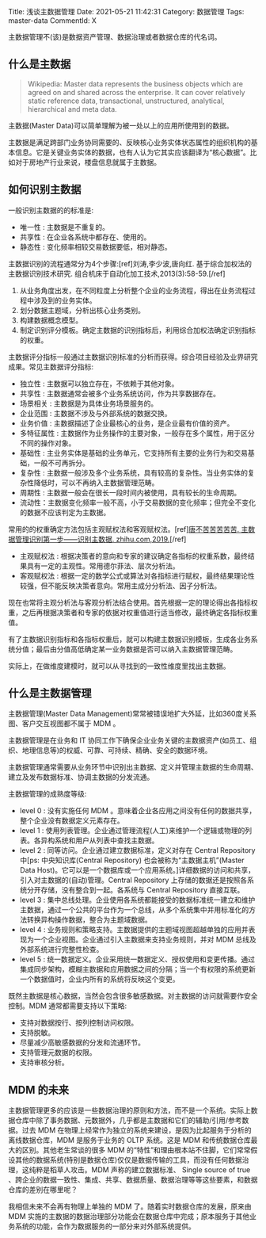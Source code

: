 Title: 浅谈主数据管理
Date: 2021-05-21 11:42:31
Category: 数据管理
Tags: master-data
CommentId: X


主数据管理不(该)是数据资产管理、数据治理或者数据仓库的代名词。


<!-- PELICAN_END_SUMMARY -->


## 什么是主数据

> Wikipedia:
> Master data represents the business objects which are agreed on and shared across the enterprise. It can cover relatively static reference data, transactional, unstructured, analytical, hierarchical and meta data.

主数据(Master Data)可以简单理解为被一处以上的应用所使用到的数据。

主数据是满足跨部门业务协同需要的、反映核心业务实体状态属性的组织机构的基本信息。它是关键业务实体的数据，也有人认为它其实应该翻译为“核心数据”。比如对于房地产行业来说，楼盘信息就属于主数据。


## 如何识别主数据

一般识别主数据的的标准是:

+ 唯一性 : 主数据是不重复的。
+ 共享性 : 在企业各系统中都存在、使用的。
+ 静态性 : 变化频率相较交易数据要低，相对静态。


主数据识别的流程通常分为4个步骤:[ref]刘涛,李少波,唐向红. 基于综合加权法的主数据识别技术研究. 组合机床于自动化加工技术,2013(3):58-59.[/ref]

1. 从业务角度出发，在不同粒度上分析整个企业的业务流程，得出在业务流程过程中涉及到的业务实体。
2. 划分数据主题域，分析出核心业务类别。
3. 构建数据概念模型。
4. 制定识别评分模板。确定主数据的识别指标后，利用综合加权法确定识别指标的权重。


主数据评分指标一般通过主数据识别标准的分析而获得。综合项目经验及业界研究成果。常见主数据评分指标:

+ 独立性 : 主数据可以独立存在，不依赖于其他对象。
+ 共享性 : 主数据通常会被多个业务系统访问，作为共享数据存在。
+ 场景相关 : 主数据是为具体业务场景服务的。
+ 企业范围 : 主数据不涉及与外部系统的数据交换。
+ 业务价值 : 主数据描述了企业最核心的业务，是企业最有价值的资产。
+ 多特征属性 : 主数据作为业务操作的主要对象，一般存在多个属性，用于区分不同的操作对象。
+ 基础性 : 主业务实体是基础的业务单元，它支持所有主要的业务行为和交易基础，一般不可再拆分。
+ 复杂性 : 主数据一般涉及多个业务系统，具有较高的复杂性。当业务实体的复杂性降低时，可以不再纳入主数据管理范畴。
+ 周期性 : 主数据一般会在很长一段时间内被使用，具有较长的生命周期。
+ 流动性：主数据变化频率一般不高，小于交易数据的变化频率；但完全不变化的数据不应该判定为主数据。


常用的的权重确定方法包括主观赋权法和客观赋权法。[ref]<a href="https://zhuanlan.zhihu.com/p/86065433">唐不苦苦苦苦苦. 主数据管理识别第一步——识别主数据. zhihu.com,2019.</a>[/ref]

+ 主观赋权法 : 根据决策者的意向和专家的建议确定各指标的权重系数，最终结果具有一定的主观性。常用德尔菲法、层次分析法。
+ 客观赋权法 : 根据一定的数学公式或算法对各指标进行赋权，最终结果理论性较强，但不能反映决策者意向。常用主成分分析法、因子分析法。

现在也常将主观分析法与客观分析法结合使用。首先根据一定的理论得出各指标权重，之后再根据决策者和专家的依据对权重值进行适当修改，最终确定各指标权重值。


有了主数据识别指标和各指标权重后，就可以构建主数据识别模板，生成各业务系统分值；最后由分值高低确定某一业务数据是否可以纳入主数据管理范畴。


实际上，在做维度建模时，就可以从寻找到的一致性维度里找出主数据。


## 什么是主数据管理

主数据管理(Master Data Management)常常被错误地扩大外延，比如360度关系图、客户交互视图都不属于 MDM 。

主数据管理是在业务和 IT 协同工作下确保企业业务关键的主数据资产(如员工、组织、地理信息等)的权威、可靠、可持续、精确、安全的数据环境。

主数据管理通常需要从业务环节中识别出主数据、定义并管理主数据的生命周期、建立及发布数据标准、协调主数据的分发流通。


主数据管理的成熟度等级:

+ level 0 : 没有实施任何 MDM 。意味着企业各应用之间没有任何的数据共享，整个企业没有数据定义元素存在。
+ level 1 : 使用列表管理。企业通过管理流程(人工)来维护一个逻辑或物理的列表。各异构系统和用户从列表中查找主数据。
+ level 2 : 同等访问。企业通过建立数据标准，定义对存在 Central Repository 中[ps: 中央知识库(Central Repository) 也会被称为“主数据主机”(Master Data Host)。它可以是一个数据库或一个应用系统。]详细数据的访问和共享，引入对主数据的(自动)管理。Central Repository 上存储的数据还是按照各系统分开存储，没有整合到一起。各系统与 Central Repository 直接互联。
+ level 3 : 集中总线处理。企业使用各系统都能接受的数据标准统一建立和维护主数据，通过一个公共的平台作为一个总线，从多个系统集中并用标准化的方法转换异构操作数据，整合为主题域数据。
+ level 4 : 业务规则和策略支持。主数据提供的主题域视图超越单独的应用并表现为一个企业视图。企业通过引入主数据来支持业务规则，并对 MDM 总线及外部系统进行<span class="emp-text">完整性</span>检查。
+ level 5 : 统一数据定义。企业采用统一数据定义、授权使用和变更传播。通过集成同步架构，模糊主数据和应用数据之间的分隔；当一个有权限的系统更新一个数据值时，企业内所有的系统将反映这个变更。


既然主数据是核心数据，当然会包含很多敏感数据。对主数据的访问就需要作安全控制。MDM 通常都需要支持以下策略:

+ 支持对数据按行、按列控制访问权限。
+ 支持脱敏。
+ 尽量减少高敏感数据的分发和流通环节。
+ 支持管理元数据的权限。
+ 支持审核分析。


## MDM 的未来

主数据管理更多的应该是一些数据治理的原则和方法，而不是一个系统。实际上数据仓库中除了事务数据、元数据外，几乎都是主数据和它们的辅助/引用/参考数据。过去 MDM 在物理上经常作为独立的系统来建设，是因为比起服务于分析的离线数据仓库，MDM 是服务于业务的 OLTP 系统。这是 MDM 和传统数据仓库最大的区别。其他老生常谈的很多 MDM 的“特性”和理由根本站不住脚，它们常常假设其他的数据系统(特别是数据仓库)仅仅是数据传输的工具，而没有任何数据治理，这纯粹是稻草人攻击。MDM 声称的建立数据标准、 Single source of true 、跨企业的数据一致性、集成、共享、数据质量、数据治理等等这些要素，和数据仓库的差别在哪里呢？

我相信未来不会再有物理上单独的 MDM 了。随着实时数据仓库的发展，原来由 MDM 实施的主数据的数据治理部分功能会在数据仓库中完成；原本服务于其他业务系统的功能，会作为数据服务的一部分来对外部系统提供。

